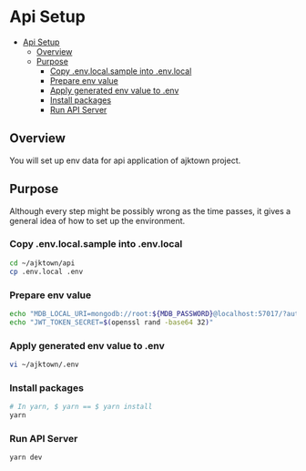 # Api Setup

<!-- TOC -->

- [Api Setup](#api-setup)
  - [Overview](#overview)
  - [Purpose](#purpose)
    - [Copy .env.local.sample into .env.local](#copy-envlocalsample-into-envlocal)
    - [Prepare env value](#prepare-env-value)
    - [Apply generated env value to .env](#apply-generated-env-value-to-env)
    - [Install packages](#install-packages)
    - [Run API Server](#run-api-server)

<!-- /TOC -->

## Overview
You will set up env data for api application of ajktown project.

## Purpose
Although every step might be possibly wrong as the time passes, it gives a general idea of how to set up the environment.


### Copy .env.local.sample into .env.local

```sh
cd ~/ajktown/api
cp .env.local .env
```

### Prepare env value

```sh
echo "MDB_LOCAL_URI=mongodb://root:${MDB_PASSWORD}@localhost:57017/?authSource=admin"
echo "JWT_TOKEN_SECRET=$(openssl rand -base64 32)"
```

### Apply generated env value to .env

```sh
vi ~/ajktown/.env
```

### Install packages
```sh
# In yarn, $ yarn == $ yarn install
yarn
```

### Run API Server

```sh
yarn dev
```